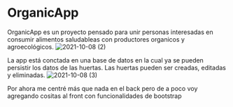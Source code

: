 # OrganicApp 
OrganicApp es un proyecto pensado para unir personas interesadas en consumir alimentos saludableas con productores organicos y agroecológicos.
![2021-10-08 (2)](https://user-images.githubusercontent.com/83096381/136575610-b0605af0-1f01-437d-8228-178cfd3a60a9.png)

La app está conctada en una base de datos en la cual ya se pueden persistir los datos de las huertas. Las huertas pueden ser creadas, editadas y eliminadas.
![2021-10-08 (3)](https://user-images.githubusercontent.com/83096381/136576759-6b4f66e1-9655-4e62-8ea7-13f7df1506d7.png)

Por ahora me centré más que nada en el back pero de a poco voy agregando cositas al front con funcionalidades de bootstrap
